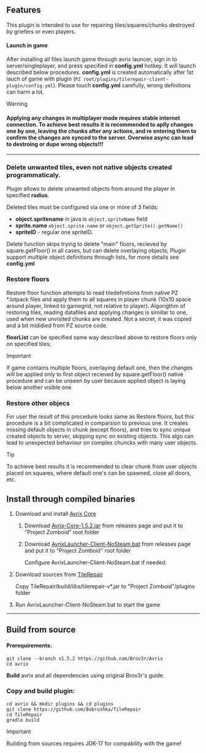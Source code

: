 ## Features
This plugin is intended to use for repairing tiles/squares/chunks destroyed by griefers or even players.

#### Launch in game

After installing all files launch game through avrix launcer, sign in to server/singleplayer, and press specified in __config.yml__ hotkey. It will launch described below procedures.
__config.yml__ is created automatically after 1st lauch of game with plugin (`PZ root/plugins/tilerepair-client-plugin/config.yml`).
Please touch __config.yml__  carefully, wrong definitions can harm a lot.

> [!WARNING]
> #### Applying any changes in multiplayer mode requires stable internet connection. To achieve best results it is recommended to aplly changes one by one, leaving the chunks after any actions, and re entering them to confirm the changes are synced to the server. Overwise async can lead to destroing or dupe wrong objects!!!


---

### Delete unwanted tiles, even not native objects created programmaticaly.

Plugin allows to delete unwanted objects from around the player in specified __radius__.

Deleted tiles must be configured via one or more of 3 fields:
* __object.spritename__ in java is `object.spriteName` field 
* __sprite.name__ `object.sprite.name` or `object.getSprite().getName()`
* __spriteID__ - regular one spriteID.

Delete function skips trying to delete "main" floors, recieved by square.getFloor() in all cases, but can delete overlaying objects;
Plugin support multiple object definitions through lists, for more details see __config.yml__


### Restore floors

Restore floor function attempts to read tiledefinitions from native PZ *.lotpack files and apply them to all squares in player chunk (10x10 space around player, linked to gamegrid, not relative to player). 
Algorigthm of restoring tiles, reading datafiles and applying changes is simillar to one, used when new unvisited chunks are created. Not a secret, it was copied and a bit mididied from PZ source code.

__floorList__ can be specified same way described above to restore floors only on specified tiles;
> [!IMPORTANT]
> If game contains multiple floors, overlaying default one, then the changes will be applied only to first object recieved by square.getFloor() native procedure and can be unseen by user because applied object is laying below another visible one.

### Restore other objecs

For user the result of this procedure looks same as Restore floors, but this procedure is a bit complicated in comparsion to previous one. It creates missing default objects in chunk (except floors), and tries to sync unique created objects to server, skipping sync on existing objects. This algo can lead to unexpected behaviour on complex chuncks with many user objects. 
> [!TIP] 
> To achieve best results it is recommended to clear chunk from user objects placed on squares, where default one's can be spawned, close all doors, etc.

## Install through compiled binaries

1. Download and install [Avrix Core](https://github.com/Brov3r/Avrix)

    1. Download [Avrix-Core-1.5.2.jar](https://github.com/Brov3r/Avrix/releases/download/v1.5.2/Avrix-Core-1.5.2.jar) from releases page and put it to "Project Zomboid" root folder

    2. Download [AvrixLauncher-Client-NoSteam.bat](https://github.com/Brov3r/Avrix/releases/download/v1.5.2/AvrixLauncher-Client-NoSteam.bat) from releases page and put it to "Project Zomboid" root folder

        Configure AvrixLauncher-Client-NoSteam.bat if needed.

2. Download sources from [TileRepair](https://github.com/Babrushka/TileRepair)

    Copy TileRepair/build/libs/tilerepair-v*.jar to "Project Zomboid"/plugins folder

3. Run AvrixLauncher-Client-NoSteam.bat to start the game

***

## Build from source

#### Prerequirements:

```
git clone --branch v1.5.2 https://github.com/Brov3r/Avrix
cd avrix
```
__Build__ avrix and all dependencies using original Brov3r's guide.

### Copy and build plugin:

```
cd avrix && mkdir plugins && cd plugins
git clone https://github.com/Babrushka/TileRepair
cd TileRepair
gradle build
```

> [!IMPORTANT] 
> Building from sources requires JDK-17 for compability with the game!

